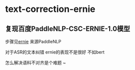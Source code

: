 # text-correction-ernie

## 复现百度PaddleNLP-CSC-ERNIE-1.0模型

步骤见[ernie](./ERNIE_README.md) 来源PaddleNLP

对于ASR的文本纠错 ernie的表现不是很好 不如bert

怎么解决语料不对齐是个难题 ~ 
